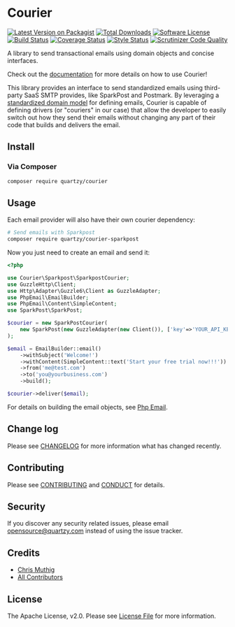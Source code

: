# Courier

[![Latest Version on Packagist][ico-version]][link-packagist]
[![Total Downloads][ico-downloads]][link-downloads]
[![Software License][ico-license]](LICENSE)
[![Build Status][ico-travisci]][link-travisci]
[![Coverage Status][ico-codecov]][link-codecov]
[![Style Status][ico-styleci]][link-styleci]
[![Scrutinizer Code Quality][ico-scrutinizer]][link-scrutinizer]

A library to send transactional emails using domain objects and concise
interfaces.

Check out the [documentation](https://quartzy.github.io/courier/) for more details on
how to use Courier!

This library provides an interface to send standardized emails using third-party 
SaaS SMTP provides, like SparkPost and Postmark. By leveraging a [standardized domain
model](https://github.com/quartzy/php-email) for defining emails, Courier is
capable of defining drivers (or "couriers" in our case) that allow the developer
to easily switch out how they send their emails without changing any part of
their code that builds and delivers the email.

## Install

### Via Composer

```bash
composer require quartzy/courier
```

## Usage

Each email provider will also have their own courier dependency:

```bash
# Send emails with Sparkpost
composer require quartzy/courier-sparkpost
```

Now you just need to create an email and send it:

```php
<?php

use Courier\Sparkpost\SparkpostCourier;
use GuzzleHttp\Client;
use Http\Adapter\Guzzle6\Client as GuzzleAdapter;
use PhpEmail\EmailBuilder;
use PhpEmail\Content\SimpleContent;
use SparkPost\SparkPost;

$courier = new SparkPostCourier(
    new SparkPost(new GuzzleAdapter(new Client()), ['key'=>'YOUR_API_KEY'])
);

$email = EmailBuilder::email()
    ->withSubject('Welcome!')
    ->withContent(SimpleContent::text('Start your free trial now!!!'))
    ->from('me@test.com')
    ->to('you@yourbusiness.com')
    ->build();

$courier->deliver($email);
```

For details on building the email objects, see [Php Email](https://github.com/quartzy/php-email).

## Change log

Please see [CHANGELOG](CHANGELOG.md) for more information what has changed recently.

## Contributing

Please see [CONTRIBUTING](CONTRIBUTING.md) and [CONDUCT](CONDUCT.md) for details.

## Security

If you discover any security related issues, please email [opensource@quartzy.com](mailto:opensource@quartzy.com) instead of using the issue tracker.

## Credits

- [Chris Muthig](https://github.com/camuthig)
- [All Contributors][link-contributors]


## License

The Apache License, v2.0. Please see [License File](LICENSE) for more information.

[ico-version]: https://img.shields.io/packagist/v/quartzy/courier.svg?style=flat-square
[ico-license]: https://img.shields.io/badge/license-Apache%202.0-brightgreen.svg?style=flat-square
[ico-travisci]: https://img.shields.io/travis/quartzy/courier.svg?style=flat-square
[ico-codecov]: https://img.shields.io/scrutinizer/coverage/g/quartzy/courier.svg?style=flat-square
[ico-styleci]: https://styleci.io/repos/98693280/shield
[ico-scrutinizer]: https://img.shields.io/scrutinizer/g/quartzy/courier.svg?style=flat-square
[ico-downloads]: https://img.shields.io/packagist/dt/quartzy/courier.svg?style=flat-square

[link-packagist]: https://packagist.org/packages/quartzy/courier
[link-travisci]: https://travis-ci.org/quartzy/courier
[link-codecov]: https://scrutinizer-ci.com/g/quartzy/courier
[link-styleci]: https://styleci.io/repos/98693280
[link-scrutinizer]: https://scrutinizer-ci.com/g/quartzy/courier
[link-downloads]: https://packagist.org/packages/quartzy/courier
[link-contributors]: ../../contributors

